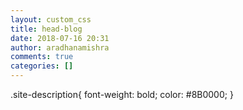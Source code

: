```yaml
---
layout: custom_css
title: head-blog
date: 2018-07-16 20:31
author: aradhanamishra
comments: true
categories: []
---
```

.site-description{
	font-weight: bold;
	color: 	#8B0000;
}

